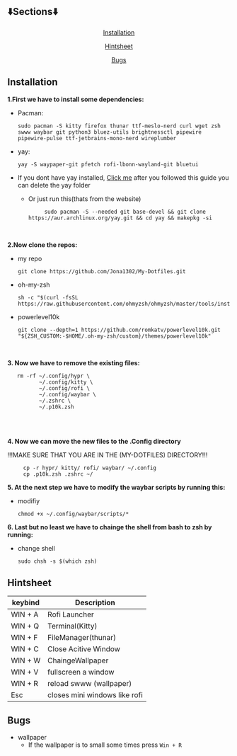 
<p align="center">
  
  ## ⬇️Sections⬇️ ##

</p>


<p align="center">
  <a href="https://github.com/Jona1302/My-Dotfiles?tab=readme-ov-file#Installation">Installation</a>
</p>

<p align="center">
  <a href="https://github.com/Jona1302/My-Dotfiles/blob/main/README.md#Hintsheet">Hintsheet</a>
</p>

<p align="center">
  <a href="https://github.com/Jona1302/My-Dotfiles/blob/main/README.md#Bugs">Bugs</a>
</p>

## Installation ##

**1.First we have to install some dependencies:**

- Pacman:
  
      sudo pacman -S kitty firefox thunar ttf-meslo-nerd curl wget zsh swww waybar git python3 bluez-utils brightnessctl pipewire pipewire-pulse ttf-jetbrains-mono-nerd wireplumber

 - yay:

       yay -S waypaper-git pfetch rofi-lbonn-wayland-git bluetui
* If you dont have yay installed, [Click me](https://github.com/Jguer/yay) after you followed this guide you can delete the yay folder
  
  - Or just run this(thats from the website)
    
             sudo pacman -S --needed git base-devel && git clone https://aur.archlinux.org/yay.git && cd yay && makepkg -si

<br/>

**2.Now clone the repos:**

 - my repo
    
       git clone https://github.com/Jona1302/My-Dotfiles.git

- oh-my-zsh
     
      sh -c "$(curl -fsSL https://raw.githubusercontent.com/ohmyzsh/ohmyzsh/master/tools/install.sh)"
       
- powerlevel10k

      git clone --depth=1 https://github.com/romkatv/powerlevel10k.git "${ZSH_CUSTOM:-$HOME/.oh-my-zsh/custom}/themes/powerlevel10k"

<br>

**3. Now we have to remove the existing files:**

       rm -rf ~/.config/hypr \
              ~/.config/kitty \
              ~/.config/rofi \
              ~/.config/waybar \
              ~/.zshrc \
              ~/.p10k.zsh    
 
<br>
<br>

**4. Now we can move the new files to the .Config directory**

!!!MAKE SURE THAT YOU ARE IN THE (MY-DOTFILES) DIRECTORY!!!

         cp -r hypr/ kitty/ rofi/ waybar/ ~/.config
         cp .p10k.zsh .zshrc ~/


**5. At the next step we have to modify the waybar scripts by running this:**

- modifiy

      chmod +x ~/.config/waybar/scripts/*

**6. Last but no least we have to chainge the shell from bash to zsh by running:**

- change shell

      sudo chsh -s $(which zsh)


## Hintsheet ##

 | keybind       | Description              
|----------------|-----------------------------
| WIN + A        | Rofi Launcher              
| WIN + Q        | Terminal(Kitty)           
| WIN + F        | FileManager(thunar)        
| WIN + C        | Close Acitive Window      
| WIN + W        | ChaingeWallpaper            
| WIN + V        | fullscreen a window       
| WIN + R        | reload swww (wallpaper)       
| Esc            | closes mini windows like rofi



## Bugs ##

- wallpaper
   - If the wallpaper is to small some times press `Win + R`
